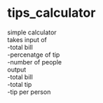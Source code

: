 # tips_calculator 
simple calculator  
takes input of    
-total bill  
-percenatge of tip  
-number of people  
output  
-total bill  
-total tip  
-tip per person  
